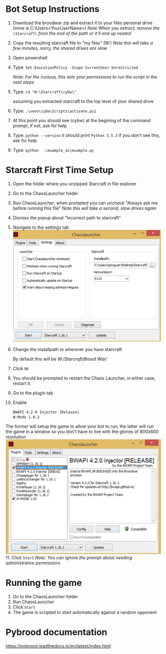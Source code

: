 # Bot Setup Instructions

1. Download the broodwar zip and extract it to your files personal drive (mine is C:\Users\<YourUserName>)
   *Note When you extract, remove the `\Starcraft\` from the end of the path or it'll end up nested*
2. Copy the resulting starcraft file to "my files" (W:\)
   *Note this will take a few minutes, sorry, the shared drives are slow*
3. Open powershell
4. Type:
   `Set-ExecutionPolicy -Scope CurrentUser Unrestricted`

    *Note: For the curious, this sets your permissions to run the script in the next steps*
5. Type:
   `cd "W:\Starcraft\cybw\"` 
   
    assuming you extracted starcraft to the top level of your shared drive
6.  Type:
    `.\venv\cybw\Scripts\activate.ps1`
7.  At this point you should see (cybw) at the begining of the command prompt, if not, ask for help
8. Type:
   `python --version` it should print `Python 3.5.3` if you don't see this, ask for help
8. Type:
    `python  .\example_ai\example.py`
    

# Starcraft First Time Setup

1. Open the folder where you unzipped Starcraft in file explorer
2. Go to the ChaosLauncher folder
3. Run ChaosLauncher, when prompted you can uncheck "Always ask me before running this file"
   *Note this will take a second, slow drives again* 
4. Dismiss the popup about "Incorrect path to starcraft"   
5. Navigate to the settings tab ![Chaos Launcher](./images/ChaosLauncherPath.png)
6. Change the installpath to wherever you have starcraft
   
    By default this will be *W:/Starcraft/Brood War/*
7. Click `OK`
8. You should be prompted to restart the Chaos Launcher, in either case, restart it.
9. Go to the plugin tab
10. Enable 

    ```
    BWAPI 4.2.0 Injector [Release]
    W-Mode 1.0.2
    ```
   
   The former will setup the game to allow your bot to run, the latter will run the game 
   in a window so you don't have to live with the glories of 800x600 resolution
   ![Chaos Launcher Plugins](./images/ChaosLauncherPlugins.png)
11. Click `Start`
    *Note: You can ignore the prompt about needing administrative permissions*
# Running the game
1. Go to the ChaosLauncher folder
2. Run ChaosLauncher
3. Click `Start`
4. The game is scripted to start automatically against a random opponent


# Pybrood documentation

<https://pybrood.readthedocs.io/en/latest/index.html>
